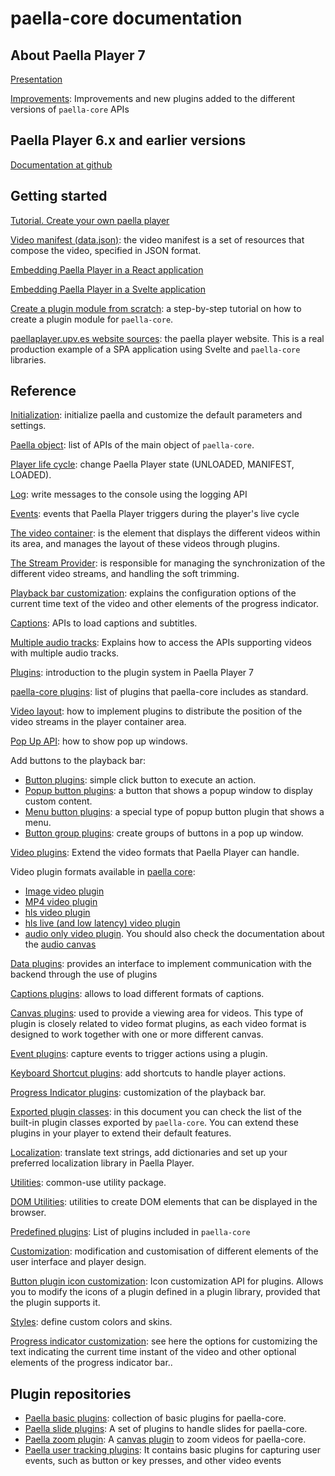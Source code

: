 # paella-core documentation

## About Paella Player 7

[Presentation](paella_player_7_presentation.md)

[Improvements](improvements.md): Improvements and new plugins added to the different versions of `paella-core` APIs

## Paella Player 6.x and earlier versions

[Documentation at github](https://github.com/polimediaupv/paella/tree/develop/doc)

## Getting started

[Tutorial. Create your own paella player](tutorial.md)

[Video manifest (data.json)](video_manifest.md): the video manifest is a set of resources that compose the video, specified in JSON format.

[Embedding Paella Player in a React application](paella_react.md)

[Embedding Paella Player in a Svelte application](paella_svelte.md)

[Create a plugin module from scratch](plugin_module_tutorial.md): a step-by-step tutorial on how to create a plugin module for `paella-core`.

[paellaplayer.upv.es website sources](https://github.com/polimediaupv/paellaplayer.upv.es/tree/paella-7-site): the paella player website. This is a real production example of a SPA application using Svelte and `paella-core` libraries.


## Reference

[Initialization](initialization.md): initialize paella and customize the default parameters and settings.

[Paella object](paella_object.md): list of APIs of the main object of `paella-core`.

[Player life cycle](life_cycle.md): change Paella Player state (UNLOADED, MANIFEST, LOADED).

[Log](log.md): write messages to the console using the logging API

[Events](events.md): events that Paella Player triggers during the player's live cycle

[The video container](video_container.md): is the element that displays the different videos within its area, and manages the layout of these videos through plugins.

[The Stream Provider](stream_provider.md): is responsible for managing the synchronization of the different video streams, and handling the soft trimming.

[Playback bar customization](progress_indicator_customization.md): explains the configuration options of the current time text of the video and other elements of the progress indicator.

[Captions](captions.md): APIs to load captions and subtitles.

[Multiple audio tracks](multiaudio.md): Explains how to access the APIs supporting videos with multiple audio tracks.

[Plugins](plugins.md): introduction to the plugin system in Paella Player 7

[paella-core plugins](paella_core_plugins.md): list of plugins that paella-core includes as standard.

[Video layout](video_layout.md): how to implement plugins to distribute the position of the video streams in the player container area.

[Pop Up API](pop_up_api.md): how to show pop up windows.

Add buttons to the playback bar:

- [Button plugins](button_plugin.md): simple click button to execute an action.
- [Popup button plugins](popup_button_plugin.md): a button that shows a popup window to display custom content.
- [Menu button plugins](menu_button_plugin.md): a special type of popup button plugin that shows a menu.
- [Button group plugins](button_group_plugin.md): create groups of buttons in a pop up window.

[Video plugins](video_plugin.md): Extend the video formats that Paella Player can handle.

Video plugin formats available in [paella core](https://github.com/polimediaupv/paella-core):

- [Image video plugin](image_video_plugin.md)
- [MP4 video plugin](mp4_video_plugin.md)
- [hls video plugin](hls_video_plugin.md)
- [hls live (and low latency) video plugin](hls_live_video_plugin.md)
- [audio only video plugin](audio_video_plugin.md). You should also check the documentation about the [audio canvas](audio_canvas_plugin.md)

[Data plugins](data_plugins.md): provides an interface to implement communication with the backend through the use of plugins

[Captions plugins](captions_plugins.md): allows to load different formats of captions.

[Canvas plugins](canvas_plugin.md): used to provide a viewing area for videos. This type of plugin is closely related to video format plugins, as each video format is designed to work together with one or more different canvas.

[Event plugins](event_log_plugins.md): capture events to trigger actions using a plugin.

[Keyboard Shortcut plugins](key_shortucts.md): add shortcuts to handle player actions.

[Progress Indicator plugins](progress_indicator_plugin.md): customization of the playback bar.

[Exported plugin classes](exported_plugins.md): in this document you can check the list of the built-in plugin classes exported by `paella-core`. You can extend these plugins in your player to extend their default features.

[Localization](localization.md): translate text strings, add dictionaries and set up your preferred localization library in Paella Player.

[Utilities](utils.md): common-use utility package.

[DOM Utilities](dom_utilities.md): utilities to create DOM elements that can be displayed in the browser.

[Predefined plugins](predefined_plugins.md): List of plugins included in `paella-core`

[Customization](customization.md): modification and customisation of different elements of the user interface and player design.

[Button plugin icon customization](plugin_icon_customization.md): Icon customization API for plugins. Allows you to modify the icons of a plugin defined in a plugin library, provided that the plugin supports it.

[Styles](styles.md): define custom colors and skins.

[Progress indicator customization](progress_indicator_customization.md): see here the options for customizing the text indicating the current time instant of the video and other optional elements of the progress indicator bar..

## Plugin repositories

- [Paella basic plugins](https://github.com/polimediaupv/paella-basic-plugins): collection of basic plugins for paella-core.
- [Paella slide plugins](https://github.com/polimediaupv/paella-slide-plugins): A set of plugins to handle slides for paella-core.
- [Paella zoom plugin](https://github.com/polimediaupv/paella-zoom-plugin): A [canvas plugin](canvas_plugin.md) to zoom videos for paella-core.
- [Paella user tracking plugins](https://github.com/polimediaupv/paella-user-tracking): It contains basic plugins for capturing user events, such as button or key presses, and other video events
